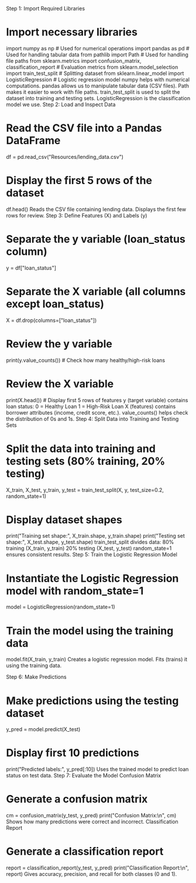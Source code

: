 Step 1: Import Required Libraries

# Import necessary libraries
import numpy as np  # Used for numerical operations
import pandas as pd  # Used for handling tabular data
from pathlib import Path  # Used for handling file paths
from sklearn.metrics import confusion_matrix, classification_report  # Evaluation metrics
from sklearn.model_selection import train_test_split  # Splitting dataset
from sklearn.linear_model import LogisticRegression  # Logistic regression model
numpy helps with numerical computations.
pandas allows us to manipulate tabular data (CSV files).
Path makes it easier to work with file paths.
train_test_split is used to split the dataset into training and testing sets.
LogisticRegression is the classification model we use.
 Step 2: Load and Inspect Data

# Read the CSV file into a Pandas DataFrame
df = pd.read_csv("Resources/lending_data.csv")

# Display the first 5 rows of the dataset
df.head()
Reads the CSV file containing lending data.
Displays the first few rows for review.
Step 3: Define Features (X) and Labels (y)

# Separate the y variable (loan_status column)
y = df["loan_status"]

# Separate the X variable (all columns except loan_status)
X = df.drop(columns=["loan_status"])

# Review the y variable
print(y.value_counts())  # Check how many healthy/high-risk loans

# Review the X variable
print(X.head())  # Display first 5 rows of features
y (target variable) contains loan status:
0 = Healthy Loan
1 = High-Risk Loan
X (features) contains borrower attributes (income, credit score, etc.).
value_counts() helps check the distribution of 0s and 1s.
Step 4: Split Data into Training and Testing Sets

# Split the data into training and testing sets (80% training, 20% testing)
X_train, X_test, y_train, y_test = train_test_split(X, y, test_size=0.2, random_state=1)

# Display dataset shapes
print("Training set shape:", X_train.shape, y_train.shape)
print("Testing set shape:", X_test.shape, y_test.shape)
train_test_split divides data:
80% training (X_train, y_train)
20% testing (X_test, y_test)
random_state=1 ensures consistent results.
 Step 5: Train the Logistic Regression Model


# Instantiate the Logistic Regression model with random_state=1
model = LogisticRegression(random_state=1)

# Train the model using the training data
model.fit(X_train, y_train)
Creates a logistic regression model.
Fits (trains) it using the training data.

Step 6: Make Predictions

# Make predictions using the testing dataset
y_pred = model.predict(X_test)

# Display first 10 predictions
print("Predicted labels:", y_pred[:10])
Uses the trained model to predict loan status on test data.
 Step 7: Evaluate the Model
Confusion Matrix

# Generate a confusion matrix
cm = confusion_matrix(y_test, y_pred)
print("Confusion Matrix:\n", cm)
Shows how many predictions were correct and incorrect.
Classification Report

# Generate a classification report
report = classification_report(y_test, y_pred)
print("Classification Report:\n", report)
Gives accuracy, precision, and recall for both classes (0 and 1).
